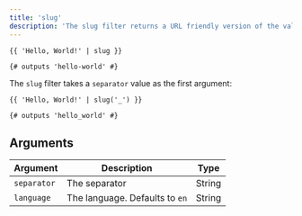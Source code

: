 ```yaml
---
title: 'slug'
description: 'The slug filter returns a URL friendly version of the value.'
---
```


```canvas {% process=false %}
{{ 'Hello, World!' | slug }}

{# outputs 'hello-world' #}
```

The `slug` filter takes a `separator` value as the first argument:

```canvas {% process=false %}
{{ 'Hello, World!' | slug('_') }}

{# outputs 'hello_world' #}
```

## Arguments

Argument    | Description                     | Type
----------- | ------------------------------- | -------
`separator` | The separator                   | String
`language`  | The language. Defaults to `en`  | String

